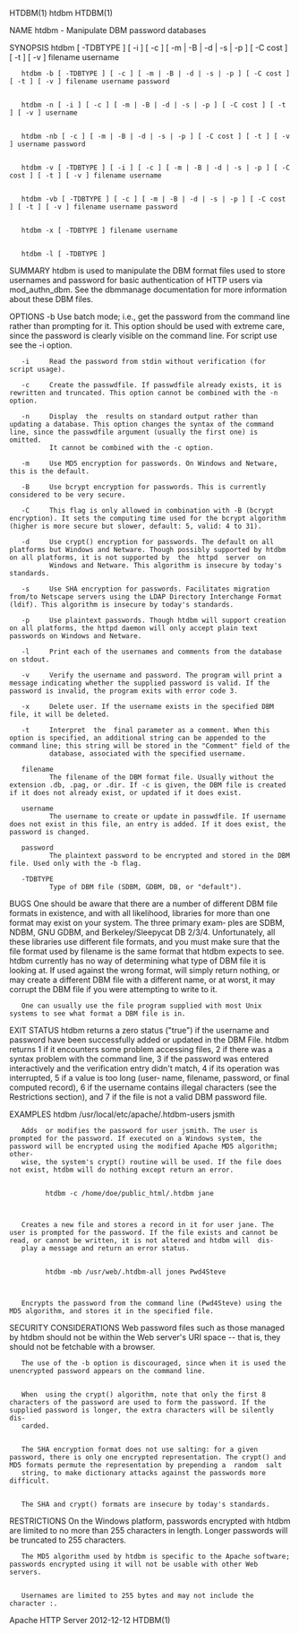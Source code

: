 HTDBM(1)                                                                                            htdbm                                                                                            HTDBM(1)



NAME
       htdbm - Manipulate DBM password databases


SYNOPSIS
       htdbm [ -TDBTYPE ] [ -i ] [ -c ] [ -m | -B | -d | -s | -p ] [ -C cost ] [ -t ] [ -v ] filename username


       htdbm -b [ -TDBTYPE ] [ -c ] [ -m | -B | -d | -s | -p ] [ -C cost ] [ -t ] [ -v ] filename username password


       htdbm -n [ -i ] [ -c ] [ -m | -B | -d | -s | -p ] [ -C cost ] [ -t ] [ -v ] username


       htdbm -nb [ -c ] [ -m | -B | -d | -s | -p ] [ -C cost ] [ -t ] [ -v ] username password


       htdbm -v [ -TDBTYPE ] [ -i ] [ -c ] [ -m | -B | -d | -s | -p ] [ -C cost ] [ -t ] [ -v ] filename username


       htdbm -vb [ -TDBTYPE ] [ -c ] [ -m | -B | -d | -s | -p ] [ -C cost ] [ -t ] [ -v ] filename username password


       htdbm -x [ -TDBTYPE ] filename username


       htdbm -l [ -TDBTYPE ]



SUMMARY
       htdbm  is  used to manipulate the DBM format files used to store usernames and password for basic authentication of HTTP users via mod_authn_dbm. See the dbmmanage documentation for more information
       about these DBM files.



OPTIONS
       -b     Use batch mode; i.e., get the password from the command line rather than prompting for it. This option should be used with extreme care, since the password is clearly visible on  the  command
              line. For script use see the -i option.

       -i     Read the password from stdin without verification (for script usage).

       -c     Create the passwdfile. If passwdfile already exists, it is rewritten and truncated. This option cannot be combined with the -n option.

       -n     Display  the  results on standard output rather than updating a database. This option changes the syntax of the command line, since the passwdfile argument (usually the first one) is omitted.
              It cannot be combined with the -c option.

       -m     Use MD5 encryption for passwords. On Windows and Netware, this is the default.

       -B     Use bcrypt encryption for passwords. This is currently considered to be very secure.

       -C     This flag is only allowed in combination with -B (bcrypt encryption). It sets the computing time used for the bcrypt algorithm (higher is more secure but slower, default: 5, valid: 4 to 31).

       -d     Use crypt() encryption for passwords. The default on all platforms but Windows and Netware. Though possibly supported by htdbm on all platforms, it is not supported by  the  httpd  server  on
              Windows and Netware. This algorithm is insecure by today's standards.

       -s     Use SHA encryption for passwords. Facilitates migration from/to Netscape servers using the LDAP Directory Interchange Format (ldif). This algorithm is insecure by today's standards.

       -p     Use plaintext passwords. Though htdbm will support creation on all platforms, the httpd daemon will only accept plain text passwords on Windows and Netware.

       -l     Print each of the usernames and comments from the database on stdout.

       -v     Verify the username and password. The program will print a message indicating whether the supplied password is valid. If the password is invalid, the program exits with error code 3.

       -x     Delete user. If the username exists in the specified DBM file, it will be deleted.

       -t     Interpret  the  final parameter as a comment. When this option is specified, an additional string can be appended to the command line; this string will be stored in the "Comment" field of the
              database, associated with the specified username.

       filename
              The filename of the DBM format file. Usually without the extension .db, .pag, or .dir. If -c is given, the DBM file is created if it does not already exist, or updated if it does exist.

       username
              The username to create or update in passwdfile. If username does not exist in this file, an entry is added. If it does exist, the password is changed.

       password
              The plaintext password to be encrypted and stored in the DBM file. Used only with the -b flag.

       -TDBTYPE
              Type of DBM file (SDBM, GDBM, DB, or "default").


BUGS
       One should be aware that there are a number of different DBM file formats in existence, and with all likelihood, libraries for more than one format may exist on your system. The three primary  exam‐
       ples  are  SDBM,  NDBM,  GNU GDBM, and Berkeley/Sleepycat DB 2/3/4. Unfortunately, all these libraries use different file formats, and you must make sure that the file format used by filename is the
       same format that htdbm expects to see. htdbm currently has no way of determining what type of DBM file it is looking at. If used against the wrong format, will simply return nothing, or may create a
       different DBM file with a different name, or at worst, it may corrupt the DBM file if you were attempting to write to it.


       One can usually use the file program supplied with most Unix systems to see what format a DBM file is in.


EXIT STATUS
       htdbm  returns  a zero status ("true") if the username and password have been successfully added or updated in the DBM File. htdbm returns 1 if it encounters some problem accessing files, 2 if there
       was a syntax problem with the command line, 3 if the password was entered interactively and the verification entry didn't match, 4 if its operation was interrupted, 5 if a value is too  long  (user‐
       name, filename, password, or final computed record), 6 if the username contains illegal characters (see the Restrictions section), and 7 if the file is not a valid DBM password file.


EXAMPLES
             htdbm /usr/local/etc/apache/.htdbm-users jsmith



       Adds  or modifies the password for user jsmith. The user is prompted for the password. If executed on a Windows system, the password will be encrypted using the modified Apache MD5 algorithm; other‐
       wise, the system's crypt() routine will be used. If the file does not exist, htdbm will do nothing except return an error.


             htdbm -c /home/doe/public_html/.htdbm jane



       Creates a new file and stores a record in it for user jane. The user is prompted for the password. If the file exists and cannot be read, or cannot be written, it is not altered and htdbm will  dis‐
       play a message and return an error status.


             htdbm -mb /usr/web/.htdbm-all jones Pwd4Steve



       Encrypts the password from the command line (Pwd4Steve) using the MD5 algorithm, and stores it in the specified file.


SECURITY CONSIDERATIONS
       Web password files such as those managed by htdbm should not be within the Web server's URI space -- that is, they should not be fetchable with a browser.


       The use of the -b option is discouraged, since when it is used the unencrypted password appears on the command line.


       When  using the crypt() algorithm, note that only the first 8 characters of the password are used to form the password. If the supplied password is longer, the extra characters will be silently dis‐
       carded.


       The SHA encryption format does not use salting: for a given password, there is only one encrypted representation. The crypt() and MD5 formats permute the representation by prepending a  random  salt
       string, to make dictionary attacks against the passwords more difficult.


       The SHA and crypt() formats are insecure by today's standards.


RESTRICTIONS
       On the Windows platform, passwords encrypted with htdbm are limited to no more than 255 characters in length. Longer passwords will be truncated to 255 characters.


       The MD5 algorithm used by htdbm is specific to the Apache software; passwords encrypted using it will not be usable with other Web servers.


       Usernames are limited to 255 bytes and may not include the character :.




Apache HTTP Server                                                                                2012-12-12                                                                                         HTDBM(1)
